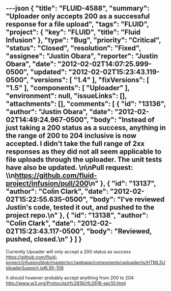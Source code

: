 ---json
{
  "title": "FLUID-4588",
  "summary": "Uploader only accepts 200 as a successful response for a file upload",
  "tags": "FLUID",
  "project": {
    "key": "FLUID",
    "title": "Fluid Infusion"
  },
  "type": "Bug",
  "priority": "Critical",
  "status": "Closed",
  "resolution": "Fixed",
  "assignee": "Justin Obara",
  "reporter": "Justin Obara",
  "date": "2012-02-02T14:07:25.999-0500",
  "updated": "2012-02-02T15:23:43.119-0500",
  "versions": [
    "1.4"
  ],
  "fixVersions": [
    "1.5"
  ],
  "components": [
    "Uploader"
  ],
  "environment": null,
  "issueLinks": [],
  "attachments": [],
  "comments": [
    {
      "id": "13136",
      "author": "Justin Obara",
      "date": "2012-02-02T14:49:24.967-0500",
      "body": "Instead of just taking a 200 status as a success, anything in the range of 200 to 204 inclusive is now accepted. I didn't take the full range of 2xx responses as they did not all seem applicable to file uploads through the uploader. The unit tests have also be updated.&#x20;\n\nPull request: \\\n<https://github.com/fluid-project/infusion/pull/200>\n"
    },
    {
      "id": "13137",
      "author": "Colin Clark",
      "date": "2012-02-02T15:22:55.635-0500",
      "body": "I've reviewed Justin's code, tested it out, and pushed to the project repo.\n"
    },
    {
      "id": "13138",
      "author": "Colin Clark",
      "date": "2012-02-02T15:23:43.117-0500",
      "body": "Reviewed, pushed, closed.\n"
    }
  ]
}
---
Currently Upoader will only accept a 200 status as success\
<https://github.com/fluid-project/infusion/blob/master/src/webapp/components/uploader/js/HTML5UploaderSupport.js#L95-108>

It should however probably accept anything from 200 to 204\
<http://www.w3.org/Protocols/rfc2616/rfc2616-sec10.html>

        